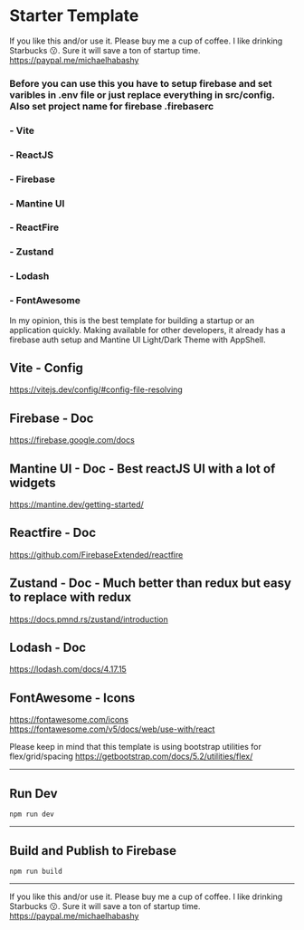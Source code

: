 # Starter Template

If you like this and/or use it. Please buy me a cup of coffee. I like drinking Starbucks 😗. Sure it will save a ton of startup time.
https://paypal.me/michaelhabashy

### Before you can use this you have to setup firebase and set varibles in .env file or just replace everything in src/config. Also set project name for firebase .firebaserc


### - Vite
### - ReactJS
### - Firebase
### - Mantine UI
### - ReactFire
### - Zustand
### - Lodash
### - FontAwesome

In my opinion, this is the best template for building a startup or an application quickly. Making available for other developers, it already has a firebase auth setup and Mantine UI Light/Dark Theme with AppShell. 

## Vite - Config
https://vitejs.dev/config/#config-file-resolving

## Firebase - Doc
https://firebase.google.com/docs

## Mantine UI - Doc - Best reactJS UI with a lot of widgets
https://mantine.dev/getting-started/

## Reactfire - Doc
https://github.com/FirebaseExtended/reactfire

## Zustand - Doc - Much better than redux but easy to replace with redux
https://docs.pmnd.rs/zustand/introduction

## Lodash - Doc
https://lodash.com/docs/4.17.15

## FontAwesome - Icons
https://fontawesome.com/icons
https://fontawesome.com/v5/docs/web/use-with/react

Please keep in mind that this template is using bootstrap utilities for flex/grid/spacing
https://getbootstrap.com/docs/5.2/utilities/flex/


---

## Run Dev
```
npm run dev
```

---
## Build and Publish to Firebase
```
npm run build
```
---

If you like this and/or use it. Please buy me a cup of coffee. I like drinking Starbucks 😗. Sure it will save a ton of startup time.
https://paypal.me/michaelhabashy